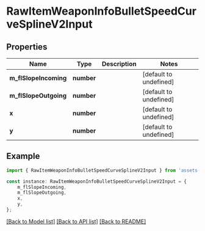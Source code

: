 # RawItemWeaponInfoBulletSpeedCurveSplineV2Input


## Properties

Name | Type | Description | Notes
------------ | ------------- | ------------- | -------------
**m_flSlopeIncoming** | **number** |  | [default to undefined]
**m_flSlopeOutgoing** | **number** |  | [default to undefined]
**x** | **number** |  | [default to undefined]
**y** | **number** |  | [default to undefined]

## Example

```typescript
import { RawItemWeaponInfoBulletSpeedCurveSplineV2Input } from 'assets-deadlock-api-client';

const instance: RawItemWeaponInfoBulletSpeedCurveSplineV2Input = {
    m_flSlopeIncoming,
    m_flSlopeOutgoing,
    x,
    y,
};
```

[[Back to Model list]](../README.md#documentation-for-models) [[Back to API list]](../README.md#documentation-for-api-endpoints) [[Back to README]](../README.md)
